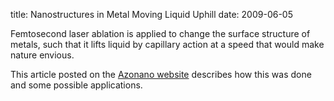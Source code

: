 title: Nanostructures in Metal Moving Liquid Uphill
date: 2009-06-05 

Femtosecond laser ablation is applied to change the surface structure of metals, such that it lifts liquid by capillary action at a speed that would make nature envious.
<!--break-->
This article posted on the [Azonano website](http://www.azonano.com/news.asp?newsID=11838) describes how this was done and some possible applications.